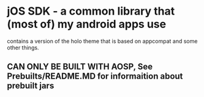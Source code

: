# jOS SDK - a common library that (most of) my android apps use

contains a version of the holo theme that is based on appcompat and some other things.

## CAN ONLY BE BUILT WITH AOSP, See Prebuilts/README.MD for informaition about prebuilt jars
